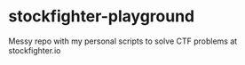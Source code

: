 # stockfighter-playground
Messy repo with my personal scripts to solve CTF problems at stockfighter.io
